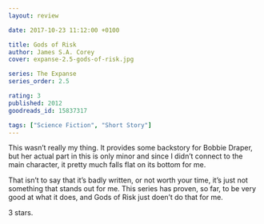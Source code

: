 ```yaml
---
layout: review

date: 2017-10-23 11:12:00 +0100

title: Gods of Risk
author: James S.A. Corey
cover: expanse-2.5-gods-of-risk.jpg

series: The Expanse
series_order: 2.5

rating: 3
published: 2012
goodreads_id: 15837317

tags: ["Science Fiction", "Short Story"]
---
```


This wasn’t really my thing. It provides some backstory for Bobbie Draper, but her actual part in this is only minor and since I didn’t connect to the main character, it pretty much falls flat on its bottom for me.

<!--more-->

That isn’t to say that it’s badly written, or not worth your time, it’s just not something that stands out for me. This series has proven, so far, to be very good at what it does, and Gods of Risk just doen’t do that for me.

3 stars.
